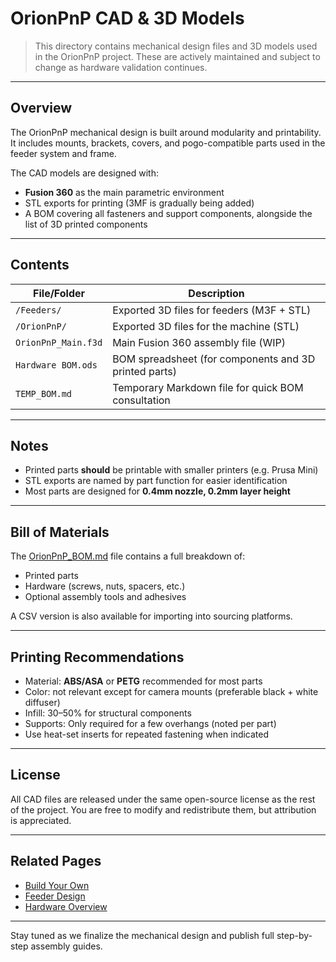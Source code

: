 # OrionPnP CAD & 3D Models

> This directory contains mechanical design files and 3D models used in the OrionPnP project. These are actively maintained and subject to change as hardware validation continues.

---

## Overview

The OrionPnP mechanical design is built around modularity and printability. It includes mounts, brackets, covers, and pogo-compatible parts used in the feeder system and frame.

The CAD models are designed with:
- **Fusion 360** as the main parametric environment
- STL exports for printing (3MF is gradually being added)
- A BOM covering all fasteners and support components, alongside the list of 3D printed components

---

## Contents

| File/Folder        | Description                                             |
|--------------------|---------------------------------------------------------|
| `/Feeders/`        | Exported 3D files for feeders (M3F + STL)               |
| `/OrionPnP/`       | Exported 3D files for the machine (STL)                 |
| `OrionPnP_Main.f3d`| Main Fusion 360 assembly file (WIP)                     |
| `Hardware BOM.ods` | BOM spreadsheet (for components and 3D printed parts)   |
| `TEMP_BOM.md`      | Temporary Markdown file for quick BOM consultation      |

---

## Notes

- Printed parts **should** be printable with smaller printers (e.g. Prusa Mini)
- STL exports are named by part function for easier identification
- Most parts are designed for **0.4mm nozzle, 0.2mm layer height**

---

## Bill of Materials

The [OrionPnP_BOM.md](./OrionPnP_BOM.md) file contains a full breakdown of:
- Printed parts
- Hardware (screws, nuts, spacers, etc.)
- Optional assembly tools and adhesives

A CSV version is also available for importing into sourcing platforms.

---

## Printing Recommendations

- Material: **ABS/ASA** or **PETG** recommended for most parts
- Color: not relevant except for camera mounts (preferable black + white diffuser)
- Infill: 30–50% for structural components
- Supports: Only required for a few overhangs (noted per part)
- Use heat-set inserts for repeated fastening when indicated

---

## License

All CAD files are released under the same open-source license as the rest of the project. You are free to modify and redistribute them, but attribution is appreciated.

---

## Related Pages

- [Build Your Own](../../wiki/Build-Your-Own)
- [Feeder Design](../../wiki/Feeder-Design)
- [Hardware Overview](../../wiki/Hardware-Details)

---

Stay tuned as we finalize the mechanical design and publish full step-by-step assembly guides.
